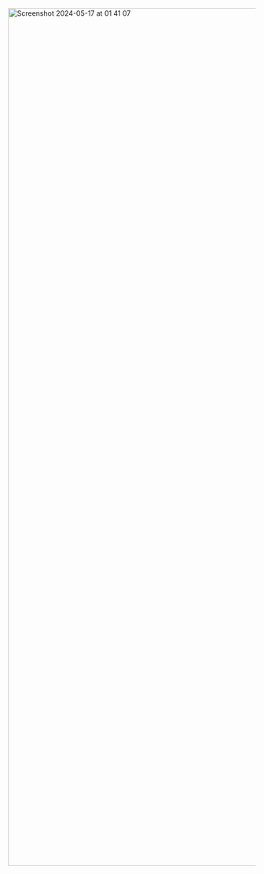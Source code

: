 <img width="1743" alt="Screenshot 2024-05-17 at 01 41 07" src="https://github.com/SteffiJiang/survis/assets/150453591/f818b03b-6506-42de-acc8-bb10f1d120db">

